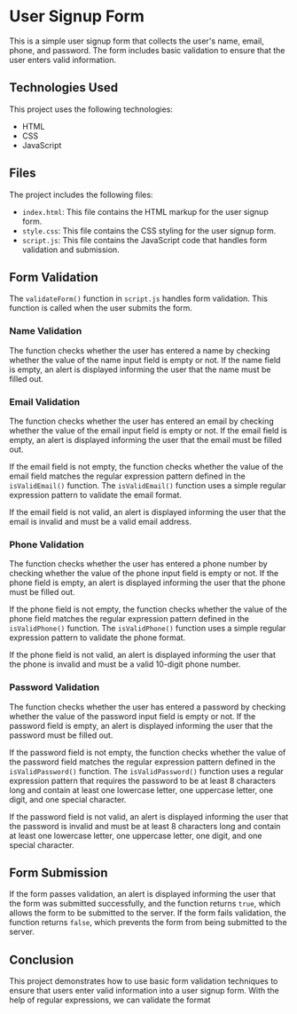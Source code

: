 # User Signup Form

This is a simple user signup form that collects the user's name, email, phone, and password. The form includes basic validation to ensure that the user enters valid information.

## Technologies Used

This project uses the following technologies:

- HTML
- CSS
- JavaScript

## Files

The project includes the following files:

- `index.html`: This file contains the HTML markup for the user signup form.
- `style.css`: This file contains the CSS styling for the user signup form.
- `script.js`: This file contains the JavaScript code that handles form validation and submission.

## Form Validation

The `validateForm()` function in `script.js` handles form validation. This function is called when the user submits the form.

### Name Validation

The function checks whether the user has entered a name by checking whether the value of the name input field is empty or not. If the name field is empty, an alert is displayed informing the user that the name must be filled out.

### Email Validation

The function checks whether the user has entered an email by checking whether the value of the email input field is empty or not. If the email field is empty, an alert is displayed informing the user that the email must be filled out.

If the email field is not empty, the function checks whether the value of the email field matches the regular expression pattern defined in the `isValidEmail()` function. The `isValidEmail()` function uses a simple regular expression pattern to validate the email format.

If the email field is not valid, an alert is displayed informing the user that the email is invalid and must be a valid email address.

### Phone Validation

The function checks whether the user has entered a phone number by checking whether the value of the phone input field is empty or not. If the phone field is empty, an alert is displayed informing the user that the phone must be filled out.

If the phone field is not empty, the function checks whether the value of the phone field matches the regular expression pattern defined in the `isValidPhone()` function. The `isValidPhone()` function uses a simple regular expression pattern to validate the phone format.

If the phone field is not valid, an alert is displayed informing the user that the phone is invalid and must be a valid 10-digit phone number.

### Password Validation

The function checks whether the user has entered a password by checking whether the value of the password input field is empty or not. If the password field is empty, an alert is displayed informing the user that the password must be filled out.

If the password field is not empty, the function checks whether the value of the password field matches the regular expression pattern defined in the `isValidPassword()` function. The `isValidPassword()` function uses a regular expression pattern that requires the password to be at least 8 characters long and contain at least one lowercase letter, one uppercase letter, one digit, and one special character.

If the password field is not valid, an alert is displayed informing the user that the password is invalid and must be at least 8 characters long and contain at least one lowercase letter, one uppercase letter, one digit, and one special character.

## Form Submission

If the form passes validation, an alert is displayed informing the user that the form was submitted successfully, and the function returns `true`, which allows the form to be submitted to the server. If the form fails validation, the function returns `false`, which prevents the form from being submitted to the server.

## Conclusion

This project demonstrates how to use basic form validation techniques to ensure that users enter valid information into a user signup form. With the help of regular expressions, we can validate the format
